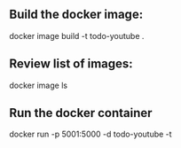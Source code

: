 ##  Build the docker image:
docker image build -t todo-youtube .

## Review list of images:
docker image ls

## Run the docker container
docker run -p 5001:5000 -d todo-youtube -t